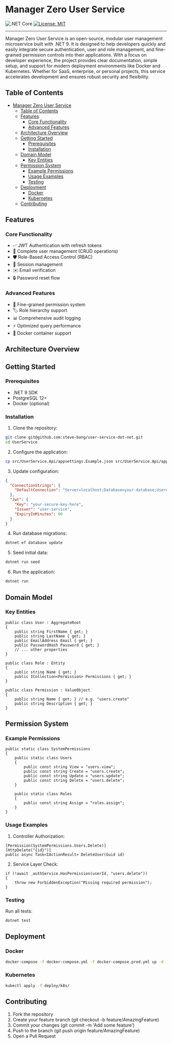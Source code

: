 # Manager Zero User Service



![.NET Core](https://img.shields.io/badge/.NET-9.0-blue)
[![License: MIT](https://img.shields.io/badge/License-MIT-yellow.svg)](https://opensource.org/licenses/MIT)

---
Manager Zero User Service is an open-source, modular user management microservice built with .NET 9. It is designed to help developers quickly and easily integrate secure authentication, user and role management, and fine-grained permission controls into their applications. With a focus on developer experience, the project provides clear documentation, simple setup, and support for modern deployment environments like Docker and Kubernetes. Whether for SaaS, enterprise, or personal projects, this service accelerates development and ensures robust security and flexibility.


## Table of Contents
- [Manager Zero User Service](#manager-zero-user-service)
  - [Table of Contents](#table-of-contents)
  - [Features](#features)
    - [Core Functionality](#core-functionality)
    - [Advanced Features](#advanced-features)
  - [Architecture Overview](#architecture-overview)
  - [Getting Started](#getting-started)
    - [Prerequisites](#prerequisites)
    - [Installation](#installation)
  - [Domain Model](#domain-model)
    - [Key Entities](#key-entities)
  - [Permission System](#permission-system)
    - [Example Permissions](#example-permissions)
    - [Usage Examples](#usage-examples)
    - [Testing](#testing)
  - [Deployment](#deployment)
    - [Docker](#docker)
    - [Kubernetes](#kubernetes)
  - [Contributing](#contributing)

## Features

### Core Functionality
- ✅ JWT Authentication with refresh tokens
- 👤 Complete user management (CRUD operations)
- 🛡️ Role-Based Access Control (RBAC)
- 🔄 Session management
- ✉️ Email verification
- 🔒 Password reset flow

### Advanced Features
- 📝 Fine-grained permission system
- 🏷️ Role hierarchy support
- 📊 Comprehensive audit logging
- ⚡ Optimized query performance
- 🐳 Docker container support

## Architecture Overview

## Getting Started

### Prerequisites
- .NET 9 SDK
- PostgreSQL 12+
- Docker (optional)

### Installation
1. Clone the repository:
```bash
git clone git@github.com:steve-bang/user-service-dot-net.git
cd UserService
```
2. Configure the application:
```bash
cp src/UserService.Api/appsettings.Example.json src/UserService.Api/appsettings.json
```
3. Update configuration:
```json
{
  "ConnectionStrings": {
    "DefaultConnection": "Server=localhost;Database=your-database;Username=user;Password=yourpassword"
  },
  "Jwt": {
    "Key": "your-secure-key-here",
    "Issuer": "user-service",
    "ExpiryInMinutes": 60
  }
}
```
4. Run database migrations:
```bash
dotnet ef database update
```
5. Seed initial data:
```bash
dotnet run seed
```
6. Run the application:
```bash
dotnet run
```

## Domain Model
### Key Entities
```CSharp
public class User : AggregateRoot
{
    public string FirstName { get; }
    public string LastName { get; }
    public EmailAddress Email { get; }
    public PasswordHash Password { get; }
    // ... other properties
}

public class Role : Entity
{
    public string Name { get; }
    public ICollection<Permission> Permissions { get; }
}

public class Permission : ValueObject
{
    public string Name { get; } // e.g. "users.create"
    public string Description { get; }
}
```
## Permission System
### Example Permissions
```CSharp
public static class SystemPermissions
{
    public static class Users
    {
        public const string View = "users.view";
        public const string Create = "users.create";
        public const string Update = "users.update";
        public const string Delete = "users.delete";
    }
    
    public static class Roles
    {
        public const string Assign = "roles.assign";
    }
}
```

### Usage Examples
1. Controller Authorization:
```CSharp
[Permission(SystemPermissions.Users.Delete)]
[HttpDelete("{id}")]
public async Task<IActionResult> DeleteUser(Guid id)
```
2. Service Layer Check:
```CSharp
if (!await _authService.HasPermission(userId, "users.delete"))
{
    throw new ForbiddenException("Missing required permission");
}
```
### Testing
Run all tests:
```bash
dotnet test
```

## Deployment
### Docker
```bash
docker-compose -f docker-compose.yml -f docker-compose.prod.yml up -d --build
```
### Kubernetes
```bash
kubectl apply -f deploy/k8s/
```
## Contributing

1. Fork the repository
2. Create your feature branch (git checkout -b feature/AmazingFeature)
3. Commit your changes (git commit -m 'Add some feature')
4. Push to the branch (git push origin feature/AmazingFeature)
4. Open a Pull Request